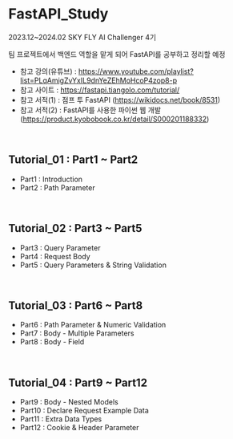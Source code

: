 # FastAPI_Study
2023.12~2024.02 SKY FLY AI Challenger 4기   

팀 프로젝트에서 백엔드 역할을 맡게 되어 FastAPI를 공부하고 정리할 예정   

- 참고 강의(유튜브) : https://www.youtube.com/playlist?list=PLqAmigZvYxIL9dnYeZEhMoHcoP4zop8-p    
- 참고 사이트       : https://fastapi.tiangolo.com/tutorial/   
- 참고 서적(1)      : 점프 투 FastAPI (https://wikidocs.net/book/8531)    
- 참고 서적(2)      : FastAPI를 사용한 파이썬 웹 개발 (https://product.kyobobook.co.kr/detail/S000201188332)   

<br>

## Tutorial_01 : Part1 ~ Part2
- Part1 : Introduction
- Part2 : Path Parameter

<br>

## Tutorial_02 : Part3 ~ Part5
- Part3 : Query Parameter
- Part4 : Request Body
- Part5 : Query Parameters & String Validation

<br>

## Tutorial_03 : Part6 ~ Part8
- Part6 : Path Parameter & Numeric Validation
- Part7 : Body - Multiple Parameters
- Part8 : Body - Field

<br>

## Tutorial_04 : Part9 ~ Part12
- Part9 : Body - Nested Models
- Part10 : Declare Request Example Data
- Part11 : Extra Data Types
- Part12 : Cookie & Header Parameter
